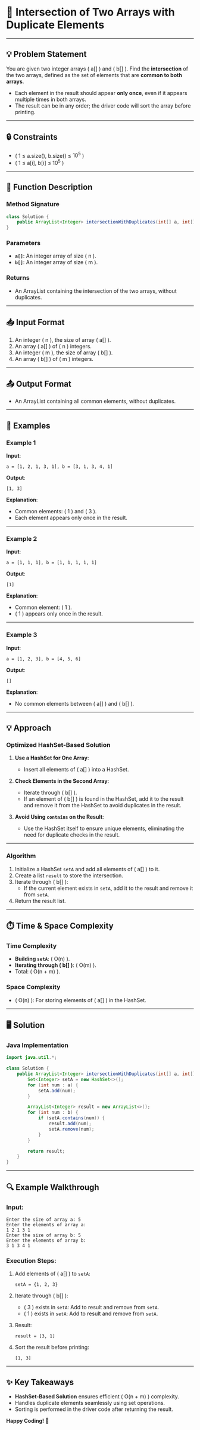 # 🌟 Intersection of Two Arrays with Duplicate Elements

---

## 💡 Problem Statement

You are given two integer arrays \( a[] \) and \( b[] \). Find the **intersection** of the two arrays, defined as the set of elements that are **common to both arrays**.

- Each element in the result should appear **only once**, even if it appears multiple times in both arrays.
- The result can be in any order; the driver code will sort the array before printing.

---

## 🔒 Constraints

- \( 1 $\leq$ $\text{a.size(), b.size()}$ $\leq$ $10^5$ \)
- \( 1 $\leq$ $\text{a[i], b[i]}$ $\leq$ $10^5$ \)

---

## 📝 Function Description

### Method Signature

```java
class Solution {
    public ArrayList<Integer> intersectionWithDuplicates(int[] a, int[] b);
}
```

### Parameters

- **`a[]`**: An integer array of size \( n \).
- **`b[]`**: An integer array of size \( m \).

### Returns

- An ArrayList containing the intersection of the two arrays, without duplicates.

---

## 📥 Input Format

1. An integer \( n \), the size of array \( a[] \).
2. An array \( a[] \) of \( n \) integers.
3. An integer \( m \), the size of array \( b[] \).
4. An array \( b[] \) of \( m \) integers.

---

## 📤 Output Format

- An ArrayList containing all common elements, without duplicates.

---

## 🎯 Examples

### Example 1

**Input**:

```plaintext
a = [1, 2, 1, 3, 1], b = [3, 1, 3, 4, 1]
```

**Output**:

```plaintext
[1, 3]
```

**Explanation**:

- Common elements: \( 1 \) and \( 3 \).
- Each element appears only once in the result.

---

### Example 2

**Input**:

```plaintext
a = [1, 1, 1], b = [1, 1, 1, 1, 1]
```

**Output**:

```plaintext
[1]
```

**Explanation**:

- Common element: \( 1 \).
- \( 1 \) appears only once in the result.

---

### Example 3

**Input**:

```plaintext
a = [1, 2, 3], b = [4, 5, 6]
```

**Output**:

```plaintext
[]
```

**Explanation**:

- No common elements between \( a[] \) and \( b[] \).

---

## 💡 Approach

### Optimized HashSet-Based Solution

1. **Use a HashSet for One Array**:

   - Insert all elements of \( a[] \) into a HashSet.

2. **Check Elements in the Second Array**:

   - Iterate through \( b[] \).
   - If an element of \( b[] \) is found in the HashSet, add it to the result and remove it from the HashSet to avoid duplicates in the result.

3. **Avoid Using `contains` on the Result**:
   - Use the HashSet itself to ensure unique elements, eliminating the need for duplicate checks in the result.

---

### Algorithm

1. Initialize a HashSet `setA` and add all elements of \( a[] \) to it.
2. Create a list `result` to store the intersection.
3. Iterate through \( b[] \):
   - If the current element exists in `setA`, add it to the result and remove it from `setA`.
4. Return the result list.

---

## ⏱️ Time & Space Complexity

### Time Complexity

- **Building `setA`**: \( O(n) \).
- **Iterating through \( b[] \)**: \( O(m) \).
- Total: \( O(n + m) \).

### Space Complexity

- \( O(n) \): For storing elements of \( a[] \) in the HashSet.

---

## 🖥️ Solution

### Java Implementation

```java
import java.util.*;

class Solution {
    public ArrayList<Integer> intersectionWithDuplicates(int[] a, int[] b) {
        Set<Integer> setA = new HashSet<>();
        for (int num : a) {
            setA.add(num);
        }

        ArrayList<Integer> result = new ArrayList<>();
        for (int num : b) {
            if (setA.contains(num)) {
                result.add(num);
                setA.remove(num);
            }
        }

        return result;
    }
}
```

---

## 🔍 Example Walkthrough

### Input:

```plaintext
Enter the size of array a: 5
Enter the elements of array a:
1 2 1 3 1
Enter the size of array b: 5
Enter the elements of array b:
3 1 3 4 1
```

### Execution Steps:

1. Add elements of \( a[] \) to `setA`:

   ```plaintext
   setA = {1, 2, 3}
   ```

2. Iterate through \( b[] \):

   - \( 3 \) exists in `setA`: Add to result and remove from `setA`.
   - \( 1 \) exists in `setA`: Add to result and remove from `setA`.

3. Result:

   ```plaintext
   result = [3, 1]
   ```

4. Sort the result before printing:
   ```plaintext
   [1, 3]
   ```

---

## ✨ Key Takeaways

- **HashSet-Based Solution** ensures efficient \( O(n + m) \) complexity.
- Handles duplicate elements seamlessly using set operations.
- Sorting is performed in the driver code after returning the result.

**Happy Coding!** 🚀
